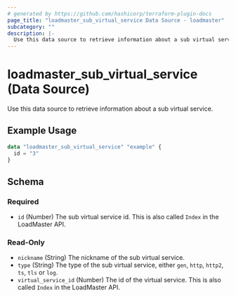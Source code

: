 ```yaml
---
# generated by https://github.com/hashicorp/terraform-plugin-docs
page_title: "loadmaster_sub_virtual_service Data Source - loadmaster"
subcategory: ""
description: |-
  Use this data source to retrieve information about a sub virtual service.
---
```


# loadmaster_sub_virtual_service (Data Source)

Use this data source to retrieve information about a sub virtual service.

## Example Usage

```terraform
data "loadmaster_sub_virtual_service" "example" {
  id = "3"
}
```

<!-- schema generated by tfplugindocs -->
## Schema

### Required

- `id` (Number) The sub virtual service id. This is also called `Index` in the LoadMaster API.

### Read-Only

- `nickname` (String) The nickname of the sub virtual service.
- `type` (String) The type of the sub virtual service, either `gen`, `http`, `http2`, `ts`, `tls` or `log`.
- `virtual_service_id` (Number) The id of the virtual service. This is also called `Index` in the LoadMaster API.
